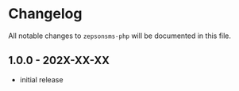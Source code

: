# Changelog

All notable changes to `zepsonsms-php` will be documented in this file.

## 1.0.0 - 202X-XX-XX

- initial release
